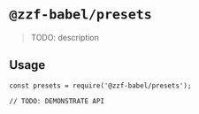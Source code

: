# `@zzf-babel/presets`

> TODO: description

## Usage

```
const presets = require('@zzf-babel/presets');

// TODO: DEMONSTRATE API
```
